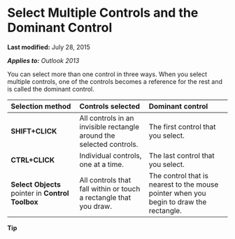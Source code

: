 
# Select Multiple Controls and the Dominant Control

 **Last modified:** July 28, 2015

 _**Applies to:** Outlook 2013_

You can select more than one control in three ways. When you select multiple controls, one of the controls becomes a reference for the rest and is called the dominant control.



|**Selection method**|**Controls selected**|**Dominant control**|
|:-----|:-----|:-----|
| **SHIFT+CLICK**|All controls in an invisible rectangle around the selected controls.|The first control that you select.|
| **CTRL+CLICK**|Individual controls, one at a time.|The last control that you select.|
| **Select Objects** pointer in **Control Toolbox**|All controls that fall within or touch a rectangle that you draw.|The control that is nearest to the mouse pointer when you begin to draw the rectangle.|


 **Tip**  

